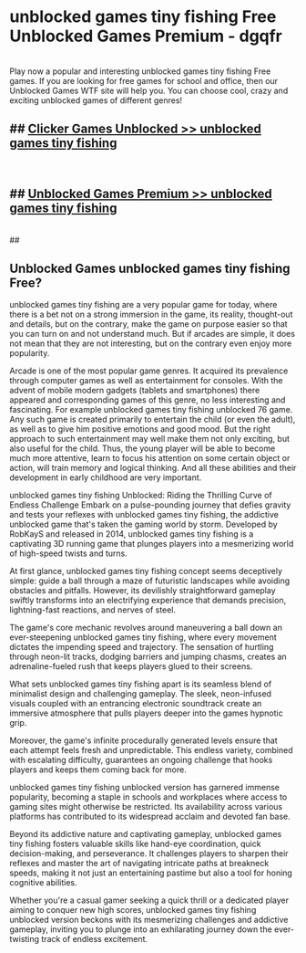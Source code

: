 # unblocked games tiny fishing Free Unblocked Games Premium - dgqfr <br>
<br>
Play now a popular and interesting unblocked games tiny fishing Free games. If you are looking for free games for school and office, then our Unblocked Games WTF site will help you. You can choose cool, crazy and exciting unblocked games of different genres!


## ##  [Clicker Games Unblocked >> unblocked games tiny fishing](http://freeplayer.one?title=unblocked_games_tiny_fishing&ref=M1)
  <br>

##  ## [Unblocked Games Premium >> unblocked games tiny fishing](http://freeplayer.one?title=unblocked_games_tiny_fishing&ref=M1)
  <br>
  ##



## Unblocked Games unblocked games tiny fishing Free?

unblocked games tiny fishing are a very popular game for today, where there is a bet not on a strong immersion in the game, its reality, thought-out and details, but on the contrary, make the game on purpose easier so that you can turn on and not understand much. But if arcades are simple, it does not mean that they are not interesting, but on the contrary even enjoy more popularity.

Arcade is one of the most popular game genres. It acquired its prevalence through computer games as well as entertainment for consoles. With the advent of mobile modern gadgets (tablets and smartphones) there appeared and corresponding games of this genre, no less interesting and fascinating. For example unblocked games tiny fishing unblocked 76 game. Any such game is created primarily to entertain the child (or even the adult), as well as to give him positive emotions and good mood. But the right approach to such entertainment may well make them not only exciting, but also useful for the child. Thus, the young player will be able to become much more attentive, learn to focus his attention on some certain object or action, will train memory and logical thinking. And all these abilities and their development in early childhood are very important.

unblocked games tiny fishing Unblocked: Riding the Thrilling Curve of Endless Challenge
Embark on a pulse-pounding journey that defies gravity and tests your reflexes with unblocked games tiny fishing, the addictive unblocked game that's taken the gaming world by storm. Developed by RobKayS and released in 2014, unblocked games tiny fishing is a captivating 3D running game that plunges players into a mesmerizing world of high-speed twists and turns.

At first glance, unblocked games tiny fishing concept seems deceptively simple: guide a ball through a maze of futuristic landscapes while avoiding obstacles and pitfalls. However, its devilishly straightforward gameplay swiftly transforms into an electrifying experience that demands precision, lightning-fast reactions, and nerves of steel.

The game's core mechanic revolves around maneuvering a ball down an ever-steepening unblocked games tiny fishing, where every movement dictates the impending speed and trajectory. The sensation of hurtling through neon-lit tracks, dodging barriers and jumping chasms, creates an adrenaline-fueled rush that keeps players glued to their screens.

What sets unblocked games tiny fishing apart is its seamless blend of minimalist design and challenging gameplay. The sleek, neon-infused visuals coupled with an entrancing electronic soundtrack create an immersive atmosphere that pulls players deeper into the games hypnotic grip.

Moreover, the game's infinite procedurally generated levels ensure that each attempt feels fresh and unpredictable. This endless variety, combined with escalating difficulty, guarantees an ongoing challenge that hooks players and keeps them coming back for more.

unblocked games tiny fishing unblocked version has garnered immense popularity, becoming a staple in schools and workplaces where access to gaming sites might otherwise be restricted. Its availability across various platforms has contributed to its widespread acclaim and devoted fan base.

Beyond its addictive nature and captivating gameplay, unblocked games tiny fishing fosters valuable skills like hand-eye coordination, quick decision-making, and perseverance. It challenges players to sharpen their reflexes and master the art of navigating intricate paths at breakneck speeds, making it not just an entertaining pastime but also a tool for honing cognitive abilities.

Whether you're a casual gamer seeking a quick thrill or a dedicated player aiming to conquer new high scores, unblocked games tiny fishing unblocked version beckons with its mesmerizing challenges and addictive gameplay, inviting you to plunge into an exhilarating journey down the ever-twisting track of endless excitement.